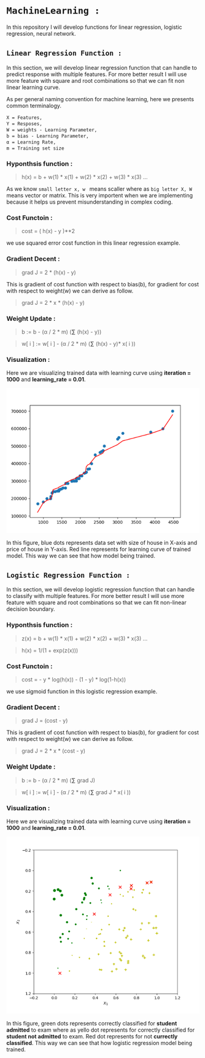# ```MachineLearning :``` 
In this repository I will develop functions for linear regression, logistic regression, neural network.

## ```Linear Regression Function :```
  In this section, we will develop linear regression function that can handle to predict response with multiple features. For more better result I will use more feature with square and root combinations so that we can fit non linear learning curve.

As per general naming convention for machine learning, here we presents common terminalogy.
```
X = Features,
Y = Resposes,
W = weights - Learning Parameter,
b = bias - Learning Parameter,
α = Learning Rate,
m = Training set size
```

### Hyponthsis function :

> h(x) = b + w(1) * x(1) + w(2) * x(2) + w(3) * x(3) ...

As we know `small letter x, w ` means scaller where as `big letter X, W ` means vector or matrix. This is very importent when we are implementing because it helps us prevent misunderstanding in complex coding.

### Cost Functoin :

> cost = ( h(x) - y )**2

we use squared error cost function in this linear regression example.

### Gradient Decent :

> grad J = 2 * (h(x) - y)

This is gradient of cost function with respect to bias(b), for gradient for cost with respect to weight(w) we can derive as follow.

> grad J = 2 * x * (h(x) - y)

### Weight Update : 

> b := b - (α / 2 * m) (**∑** (h(x) - y))

> w[ i ] := w[ i ] - (α / 2 * m) (**∑** (h(x) - y)* x( i ))

### Visualization :

Here we are visualizing trained data with learning curve using **iteration = 1000** and **learning_rate = 0.01**.

![Alt text](https://github.com/ChaudhariHarsh/MachineLearning/blob/master/LinearRe.png)

In this figure, blue dots represents data set with size of house in X-axis and price of house in Y-axis. Red line represents for learning curve of trained model. This way we can see that how model being trained.


## ```Logistic Regression Function :```

  In this section, we will develop logistic regression function that can handle to classify with multiple features. For more better result I will use more feature with square and root combinations so that we can fit non-linear decision boundary.


### Hyponthsis function :

> z(x) = b + w(1) * x(1) + w(2) * x(2) + w(3) * x(3) ...

> h(x) = 1/(1 + exp(z(x)))

### Cost Functoin :

> cost = - y * log(h(x)) - (1 - y) * log(1-h(x))

we use sigmoid function in this logistic regression example.

### Gradient Decent :

> grad J = (cost - y)

This is gradient of cost function with respect to bias(b), for gradient for cost with respect to weight(w) we can derive as follow.

> grad J = 2 * x * (cost - y)

### Weight Update : 

> b := b - (α / 2 * m) (**∑** grad J)

> w[ i ] := w[ i ] - (α / 2 * m) (**∑** grad J * x( i ))

### Visualization :

Here we are visualizing trained data with learning curve using **iteration = 1000** and **learning_rate = 0.01**.

![Alt text](https://github.com/ChaudhariHarsh/MachineLearning/blob/master/LogRe.png)

In this figure, green dots represents correctly classified for **student admitted** to exam where as yello dot represents for correctly classified for **student not admitted** to exam. Red dot represents for not **currectly classified**. This way we can see that how logistic regression model being trained.
